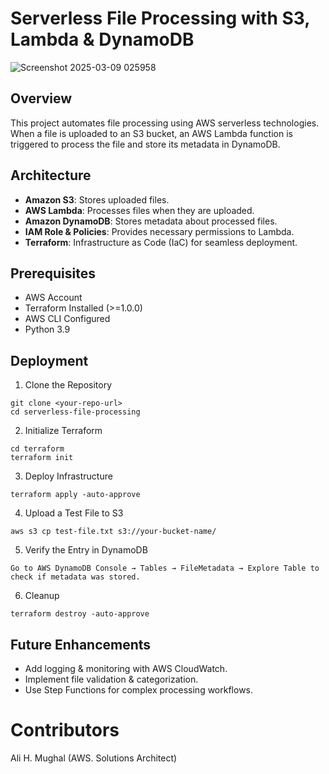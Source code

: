 # Serverless File Processing with S3, Lambda & DynamoDB
![Screenshot 2025-03-09 025958](https://github.com/user-attachments/assets/43c6721a-c27b-4fc7-975c-c05a6ed05dc2)

## Overview


This project automates file processing using AWS serverless technologies. When a file is uploaded to an S3 bucket, an AWS Lambda function is triggered to process the file and store its metadata in DynamoDB.

## Architecture

- **Amazon S3**: Stores uploaded files.
- **AWS Lambda**: Processes files when they are uploaded.
- **Amazon DynamoDB**: Stores metadata about processed files.
- **IAM Role & Policies**: Provides necessary permissions to Lambda.
- **Terraform**: Infrastructure as Code (IaC) for seamless deployment.

## Prerequisites

- AWS Account
- Terraform Installed (>=1.0.0)
- AWS CLI Configured
- Python 3.9

## Deployment

1. Clone the Repository
```
git clone <your-repo-url>
cd serverless-file-processing
```
2. Initialize Terraform
```
cd terraform
terraform init
```
3. Deploy Infrastructure
```
terraform apply -auto-approve
```
4. Upload a Test File to S3
```
aws s3 cp test-file.txt s3://your-bucket-name/
```
5. Verify the Entry in DynamoDB
```
Go to AWS DynamoDB Console → Tables → FileMetadata → Explore Table to check if metadata was stored.
```
6. Cleanup
```
terraform destroy -auto-approve
```
## Future Enhancements

- Add logging & monitoring with AWS CloudWatch.
- Implement file validation & categorization.
- Use Step Functions for complex processing workflows.

# Contributors
Ali H. Mughal (AWS. Solutions Architect)
